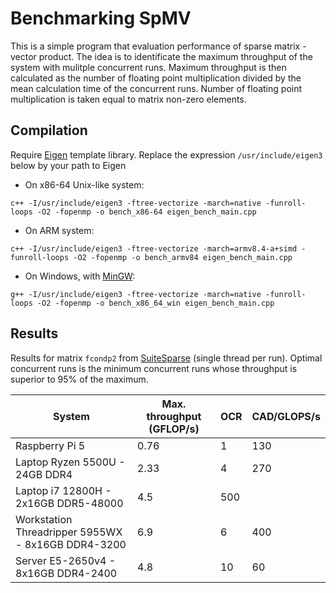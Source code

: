 # Benchmarking SpMV

This is a simple program that evaluation performance of sparse matrix - vector product.
The idea is to identificate the maximum throughput of the system with mulitple concurrent runs.
Maximum throughput is then calculated as the number of floating point multiplication divided by the mean calculation time of the concurrent runs.
Number of floating point multiplication is taken equal to matrix non-zero elements.


## Compilation

Require [Eigen](https://eigen.tuxfamily.org) template library.
Replace the expression `/usr/include/eigen3` below by your path to Eigen

* On x86-64 Unix-like system:

```
c++ -I/usr/include/eigen3 -ftree-vectorize -march=native -funroll-loops -O2 -fopenmp -o bench_x86-64 eigen_bench_main.cpp
```

* On ARM system:
```
c++ -I/usr/include/eigen3 -ftree-vectorize -march=armv8.4-a+simd -funroll-loops -O2 -fopenmp -o bench_armv84 eigen_bench_main.cpp
```

* On Windows, with [MinGW](https://sourceforge.net/projects/mingw/):

```
g++ -I/usr/include/eigen3 -ftree-vectorize -march=native -funroll-loops -O2 -fopenmp -o bench_x86_64_win eigen_bench_main.cpp
```

## Results

Results for matrix ``fcondp2`` from [SuiteSparse](https://sparse.tamu.edu/DNVS/fcondp2) (single thread per run).
Optimal concurrent runs is the minimum concurrent runs whose throughput is superior to 95% of the maximum.

| System       | Max. throughput (GFLOP/s) | OCR | CAD/GLOPS/s |
|--------------|---------------------------|-----|-------------|
| Raspberry Pi 5 | 0.76 | 1 | 130 |
| Laptop Ryzen 5500U - 24GB DDR4 | 2.33 | 4 | 270 | 
| Laptop i7 12800H - 2x16GB DDR5-48000 | 4.5 | 500 |
| Workstation Threadripper 5955WX - 8x16GB DDR4-3200 | 6.9 | 6 | 400 |
| Server E5-2650v4 - 8x16GB DDR4-2400 | 4.8 | 10 | 60 |
